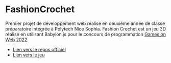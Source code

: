 # FashionCrochet

Premier projet de développement web réalisé en deuxième année de classe préparatoire intégrée à Polytech Nice Sophia. Fashion Crochet est un jeu 3D réalisé en utilisant Babylon.js pour le concours de programmation [Games on Web 2022](https://www.cgi.com/france/fr-fr/event/games-on-web-2022). 

- [Lien vers le repos officiel](https://github.com/gamesonweb/be-green-fashioncrochet)
- [Lien vers le jeu](https://gholab.github.io/Fashion-Crochet-/)
